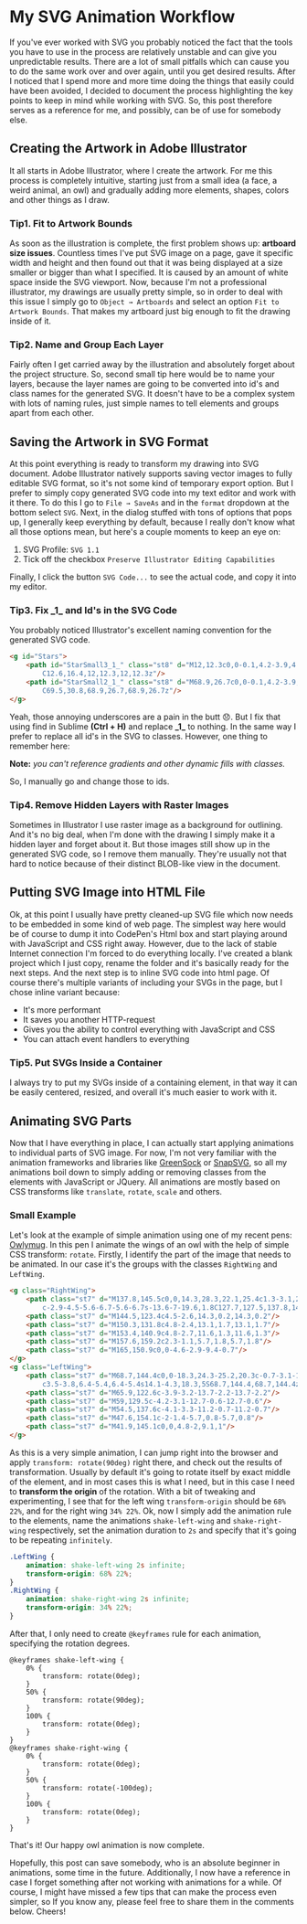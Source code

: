 # My SVG Animation Workflow
If you've ever worked with SVG you probably noticed the fact that the tools you have to use in the process are relatively unstable and can give you unpredictable results. There are a lot of small pitfalls which can cause you to do the same work over and over again, until you get desired results. 
After I noticed that I spend more and more time doing the things that easily could have been avoided, I decided to document the process highlighting the key points to keep in mind while working with SVG. So, this post therefore serves as a reference for me, and possibly, can be of use for somebody else.

## Creating the Artwork in Adobe Illustrator
It all starts in Adobe Illustrator, where I create the artwork. For me this process is completely intuitive, starting just from a small idea (a face, a weird animal, an owl) and gradually adding more elements, shapes, colors and other things as I draw. 
### Tip1. Fit to Artwork Bounds
As soon as the illustration is complete, the first problem shows up: **artboard size issues**. 
Countless times I've put SVG image on a page, gave it specific width and height and then found out that it was being displayed at a size smaller or bigger than what I specified. It is caused by an amount of white space inside the SVG viewport. 
Now, because I'm not a professional illustrator, my drawings are usually pretty simple, so in order to deal with this issue I simply go to `Object → Artboards` and select an option <nobr>`Fit to Artwork Bounds`</nobr>. That makes my artboard just big enough to fit the drawing inside of it.
### Tip2. Name and Group Each Layer
Fairly often I get carried away by the illustration and absolutely forget about the project structure. So, second small tip here would be to name your layers, because the layer names are going to be converted into id's and class names for the generated SVG. It doesn't have to be a complex system with lots of naming rules, just simple names to tell elements and groups apart from each other. 


## Saving the Artwork in SVG Format
At this point everything is ready to transform my drawing into SVG document. Adobe Illustrator natively supports saving vector images to fully editable SVG format, so it's not some kind of temporary export option. But I prefer to simply copy generated SVG code into my text editor and work with it there. To do this I go to `File → SaveAs` and in the `format` dropdown at the bottom select `SVG`. 
Next, in the dialog stuffed with tons of options that pops up, I generally keep everything by default, because I really don't know what all those options mean, but here's a couple moments to keep an eye on: 

1. SVG Profile: `SVG 1.1`
2. Tick off the checkbox `Preserve Illustrator Editing Capabilities`

Finally, I click the button `SVG Code...` to see the actual code, and copy it into my editor. 
### Tip3. Fix \_1_ and Id's in the SVG Code
You probably noticed Illustrator's excellent naming convention for the generated SVG code.
```html
<g id="Stars">
	<path id="StarSmall3_1_" class="st8" d="M12,12.3c0,0-0.1,4.2-3.9,4.6c3.8,0.3,3.9,4.3,3.9,4.3s0-4,4.4-4.4
		C12.6,16.4,12,12.3,12,12.3z"/>
	<path id="StarSmall2_1_" class="st8" d="M68.9,26.7c0,0-0.1,4.2-3.9,4.6c3.8,0.3,3.9,4.3,3.9,4.3s0-4,4.4-4.4
		C69.5,30.8,68.9,26.7,68.9,26.7z"/>
</g>
```

Yeah, those annoying underscores are a pain in the butt :disappointed:. But I fix that using find in Sublime **(Ctrl + H)** and replace **\_1_** to nothing. In the same way I prefer to replace all id's in the SVG to classes. However, one thing to remember here: 

**Note:** _you can't reference gradients and other dynamic fills with classes._

So, I manually go and change those to ids.  
### Tip4. Remove Hidden Layers with Raster Images
Sometimes in Illustrator I use raster image as a background for outlining. And it's no big deal, when I'm done with the drawing I simply make it a hidden layer and forget about it. But those images still show up in the generated SVG code, so I remove them manually. They're usually not that hard to notice because of their distinct BLOB-like view in the document. 

## Putting SVG Image into HTML File
Ok, at this point I usually have pretty cleaned-up SVG file which now needs to be embedded in some kind of web page. The simplest way here would be of course to dump it into CodePen's Html box and start playing around with JavaScript and CSS right away. However, due to the lack of stable Internet connection I'm forced to do everything locally. 
I've created a blank project which I just copy, rename the folder and it's basically ready for the next steps.
And the next step is to inline SVG code into html page. Of course there's multiple variants of including your SVGs in the page, but I chose inline variant because:

+ It's more performant
+ It saves you another HTTP-request
+ Gives you the ability to control everything with JavaScript and CSS
+ You can attach event handlers to everything

### Tip5. Put SVGs Inside a Container
I always try to put my SVGs inside of a containing element, in that way it can be easily centered, resized, and overall it's much easier to work with it.

## Animating SVG Parts
Now that I have everything in place, I can actually start applying animations to individual parts of SVG image. For now, I'm not very familiar with the animation frameworks and libraries like [GreenSock](https://greensock.com/) or [SnapSVG](http://snapsvg.io/), so all my animations boil down to simply adding or removing classes from the elements with JavaScript or JQuery. All animations are mostly based on CSS transforms like `translate`, `rotate`, `scale` and others.
### Small Example
Let's look at the example of simple animation using one of my recent pens: [Owlymug](http://codepen.io/owlypixel/pen/rjVqMG).
In this pen I animate the wings of an owl with the help of simple CSS transform: `rotate`.
Firstly, I identify the part of the image that needs to be animated. In our case it's the groups with the classes `RightWing` and `LeftWing`. 
```html
<g class="RightWing">
	<path class="st7" d="M137.8,145.5c0,0,14.3,28.3,22.1,25.4c1.3-3.1,2.3-6,3-8.8c5.2-18.7,0.4-31.4-4.1-38.5
		c-2.9-4.5-5.6-6.7-5.6-6.7s-13.6-7-19.6,1.8C127.7,127.5,137.8,145.5,137.8,145.5z"/>
	<path class="st7" d="M144.5,123.4c4.5-2.6,14.3,0.2,14.3,0.2"/>
	<path class="st7" d="M150.3,131.8c4.8-2.4,13.1,1.7,13.1,1.7"/>
	<path class="st7" d="M153.4,140.9c4.8-2.7,11.6,1.3,11.6,1.3"/>
	<path class="st7" d="M157.6,159.2c2.3-1.1,5.7,1.8,5.7,1.8"/>
	<path class="st7" d="M165,150.9c0,0-4.6-2.9-9.4-0.7"/>
</g>
<g class="LeftWing">
	<path class="st7" d="M68.7,144.4c0,0-18.3,24.3-25.2,20.3c-0.7-3.1-1.2-6-1.5-8.8c-1.9-18.4,4.7-29.6,10.2-35.6
		c3.5-3.8,6.4-5.4,6.4-5.4s14.1-4.3,18.3,5S68.7,144.4,68.7,144.4z"/>
	<path class="st7" d="M65.9,122.6c-3.9-3.2-13.7-2.2-13.7-2.2"/>
	<path class="st7" d="M59,129.5c-4.2-3.1-12.7-0.6-12.7-0.6"/>
	<path class="st7" d="M54.5,137.6c-4.1-3.3-11.2-0.7-11.2-0.7"/>
	<path class="st7" d="M47.6,154.1c-2-1.4-5.7,0.8-5.7,0.8"/>
	<path class="st7" d="M41.9,145.1c0,0,4.8-2,9.1,1"/>
</g>
```
As this is a very simple animation, I can jump right into the browser and apply <nobr>`transform: rotate(90deg)`</nobr> right there, and check out the results of transformation. Usually by default it's going to rotate itself by exact middle of the element, and in most cases this is what I need, but in this case I need to **transform the origin** of the rotation.
With a bit of tweaking and experimenting, I see that for the left wing `transform-origin` should be `68% 22%`, and for the right wing `34% 22%`.
Ok, now I simply add the animation rule to the elements, name the animations `shake-left-wing` and `shake-right-wing` respectively, set the animation duration to `2s` and specify that it's going to be repeating `infinitely`.

```css
.LeftWing {
	animation: shake-left-wing 2s infinite;
	transform-origin: 68% 22%;
}
.RightWing {
	animation: shake-right-wing 2s infinite;
	transform-origin: 34% 22%;
}
```
After that, I only need to create `@keyframes` rule for each animation, specifying the rotation degrees.

```
@keyframes shake-left-wing {
	0% {
		transform: rotate(0deg);
	}
	50% {
		transform: rotate(90deg);
	}
	100% {
		transform: rotate(0deg);
	}
}
@keyframes shake-right-wing {
	0% {
		transform: rotate(0deg);
	}
	50% {
		transform: rotate(-100deg);
	}
	100% {
		transform: rotate(0deg);
	}
}
```
That's it! Our happy owl animation is now complete.

Hopefully, this post can save somebody, who is an absolute beginner in animations, some time in the future. Additionally, I now have a reference in case I forget something after not working with animations for a while. Of course, I might have missed a few tips that can make the process even simpler, so If you know any, please feel free to share them in the comments below.
Cheers!


